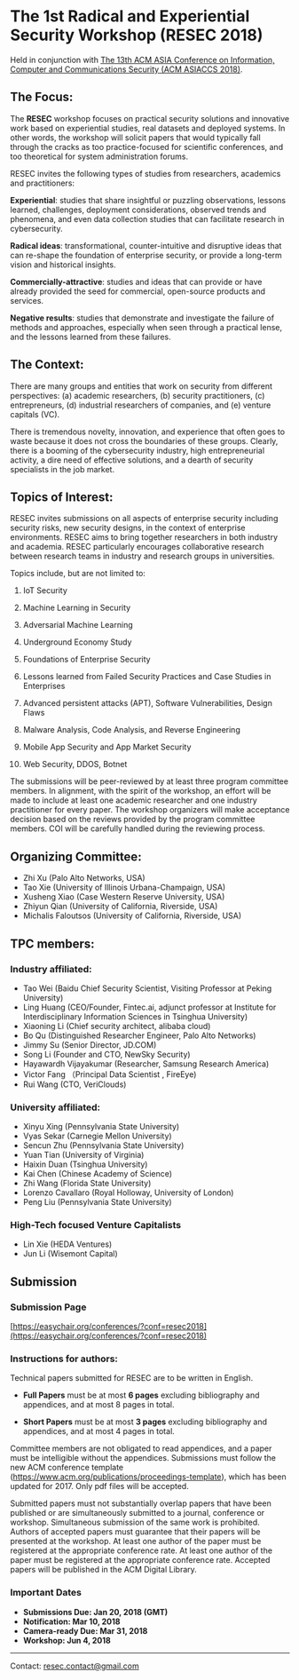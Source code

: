 # The 1st Radical and Experiential Security Workshop (RESEC 2018)

Held in conjunction with [The 13th ACM ASIA Conference on Information, Computer and Communications Security (ACM ASIACCS 2018)](http://asiaccs2018.org/).

## The Focus: 
The **RESEC** workshop focuses on practical security solutions and innovative work based on experiential studies, real datasets and deployed systems. In other words, the workshop will solicit papers that would typically fall through the cracks as too practice-focused for scientific conferences, and too theoretical for system administration forums.

RESEC invites the following types of studies from researchers, academics and practitioners:

**Experiential**: studies that share insightful or puzzling observations, lessons learned, challenges, deployment considerations, observed trends and phenomena, and even data collection studies that can facilitate research in cybersecurity. 

**Radical ideas**: transformational, counter-intuitive and disruptive ideas that can re-shape the foundation of enterprise security, or provide a long-term vision and historical insights. 

**Commercially-attractive**: studies and ideas that can provide or have already provided the seed for commercial, open-source products and services.

**Negative results**: studies that demonstrate and investigate the failure of methods and approaches, especially when seen through a practical lense, and the lessons learned from these failures.

## The Context: 
There are many groups and entities that work on security from different perspectives: (a) academic researchers, (b) security practitioners, (c) entrepreneurs, (d) industrial researchers of companies, and (e) venture capitals (VC).

There is tremendous novelty, innovation, and experience that often goes to waste because it does not cross the boundaries of these groups. Clearly, there is a booming of the cybersecurity industry, high entrepreneurial activity, a dire need of effective solutions, and a dearth of security specialists in the job market. 

## Topics of Interest: 
RESEC invites submissions on all aspects of enterprise security including security risks, new security designs, in the context of enterprise environments. RESEC aims to bring together researchers in both industry and academia. RESEC particularly encourages collaborative research between research teams in industry and research groups in universities.

Topics include, but are not limited to:

1. IoT Security

2. Machine Learning in Security

3. Adversarial Machine Learning 

4. Underground Economy Study

5. Foundations of Enterprise Security

6. Lessons learned from Failed Security Practices and Case Studies in Enterprises

7. Advanced persistent attacks (APT), Software Vulnerabilities, Design Flaws

8. Malware Analysis, Code Analysis, and Reverse Engineering

9. Mobile App Security and App Market Security

10. Web Security, DDOS, Botnet

The submissions will be peer-reviewed by at least three program committee members. In alignment, with the spirit of the workshop, an effort will be made to include at least one academic researcher and one industry practitioner for every paper. The workshop organizers will make acceptance decision based on the reviews provided by the program committee members. COI will be carefully handled during the reviewing process.


## Organizing Committee: 

* Zhi Xu (Palo Alto Networks, USA)
* Tao Xie (University of Illinois Urbana-Champaign, USA)
* Xusheng Xiao (Case Western Reserve University, USA)
* Zhiyun Qian (University of California, Riverside, USA)
* Michalis Faloutsos (University of California, Riverside, USA)

## TPC members:

### Industry affiliated:
* Tao Wei (Baidu Chief Security Scientist, Visiting Professor at Peking University)
* Ling Huang (CEO/Founder, Fintec.ai, adjunct professor at Institute for Interdisciplinary Information Sciences in Tsinghua University)
* Xiaoning Li (Chief security architect, alibaba cloud)
* Bo Qu (Distinguished Researcher Engineer, Palo Alto Networks)
* Jimmy Su (Senior Director, JD.COM)
* Song Li (Founder and CTO, NewSky Security)
* Hayawardh Vijayakumar (Researcher, Samsung Research America)
* Victor Fang （Principal Data Scientist , FireEye)
* Rui Wang (CTO, VeriClouds)

### University affiliated:
* Xinyu Xing (Pennsylvania State University)
* Vyas Sekar (Carnegie Mellon University)
* Sencun Zhu (Pennsylvania State University)
* Yuan Tian (University of Virginia)
* Haixin Duan (Tsinghua University)
* Kai Chen (Chinese Academy of Science)
* Zhi Wang (Florida State University)
* Lorenzo Cavallaro (Royal Holloway, University of London)
* Peng Liu (Pennsylvania State University)

### High-Tech focused Venture Capitalists
* Lin Xie  (HEDA Ventures)
* Jun Li (Wisemont Capital)

## Submission 

### Submission Page
[https://easychair.org/conferences/?conf=resec2018](https://easychair.org/conferences/?conf=resec2018)

### Instructions for authors:
Technical papers submitted for RESEC are to be written in English. 

* **Full Papers** must be at most **6 pages** excluding bibliography and appendices, and at most 8 pages in total. 

* **Short Papers** must be at most **3 pages** excluding bibliography and appendices, and at most 4 pages in total. 

Committee members are not obligated to read appendices, and a paper must be intelligible without the appendices. Submissions must follow the new ACM conference template (https://www.acm.org/publications/proceedings-template), which has been updated for 2017. Only pdf files will be accepted.

Submitted papers must not substantially overlap papers that have been published or are simultaneously submitted to a journal, conference or workshop. Simultaneous submission of the same work is prohibited. Authors of accepted papers must guarantee that their papers will be presented at the workshop. At least one author of the paper must be registered at the appropriate conference rate. At least one author of the paper must be registered at the appropriate conference rate. Accepted papers will be published in the ACM Digital Library.

### Important Dates
* **Submissions Due: Jan 20, 2018 (GMT)**
* **Notification: Mar 10, 2018**
* **Camera-ready Due: Mar 31, 2018**
* **Workshop: Jun 4, 2018**

-----------
Contact: resec.contact@gmail.com


